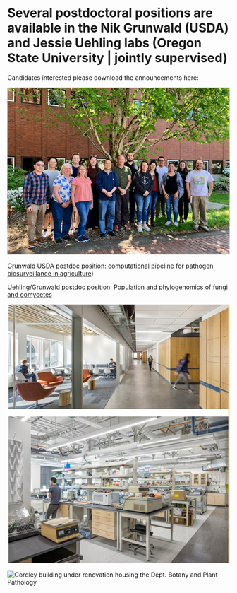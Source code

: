 # Several postdoctoral positions are available in the Nik Grunwald (USDA) and Jessie Uehling labs (Oregon State University | jointly supervised) 

Candidates interested please download the announcements here:

![Chang & Grunwald lab group](https://github.com/grunwald/postdocs/blob/main/IMG_6197.png)

[Grunwald USDA postdoc  position: computational pipeline for pathogen biosurveillance in agriculture](https://github.com/grunwald/postdocs/blob/main/USDA%20postdoc%20Grunwald%20lab%202024.pdf))

[Uehling/Grunwald postdoc  position: Population and phylogenomics of fungi and oomycetes](https://github.com/grunwald/postdocs/blob/main/PDs_ad_Uehling-Grunwald-2023.pdf)

![Dept. Botany and Plant Pathology labs](https://github.com/grunwald/postdocs/blob/main/Screen%20Shot%202023-08-05%20at%208.37.35%20AM.png)

![Cordley building under renovation housing the Dept. Botany and Plant Pathology](https://github.com/grunwald/postdocs/blob/main/Screen%20Shot%202023-08-05%20at%208.37.44%20AM.png)
